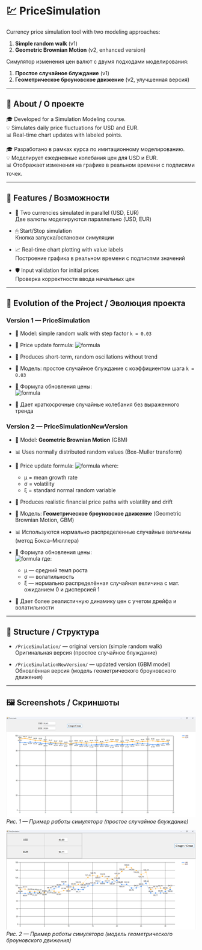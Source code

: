 # 💹 PriceSimulation

Currency price simulation tool with two modeling approaches:  
1. **Simple random walk** (v1)  
2. **Geometric Brownian Motion** (v2, enhanced version)  

Симулятор изменения цен валют с двумя подходами моделирования:  
1. **Простое случайное блуждание** (v1)  
2. **Геометрическое броуновское движение** (v2, улучшенная версия)

---

## 📌 About / О проекте

🎓 Developed for a Simulation Modeling course.  
💡 Simulates daily price fluctuations for USD and EUR.  
📊 Real-time chart updates with labeled points.

🎓 Разработано в рамках курса по имитационному моделированию.  
💡 Моделирует ежедневные колебания цен для USD и EUR.  
📊 Отображает изменения на графике в реальном времени с подписями точек.

---

## 🔧 Features / Возможности

- 💱 Two currencies simulated in parallel (USD, EUR)  
  Две валюты моделируются параллельно (USD, EUR)

- 🖱 Start/Stop simulation  
  Кнопка запуска/остановки симуляции

- 📈 Real-time chart plotting with value labels  
  Построение графика в реальном времени с подписями значений

- 🛡 Input validation for initial prices  
  Проверка корректности ввода начальных цен

---

## 🔄 Evolution of the Project / Эволюция проекта

### **Version 1 — PriceSimulation**  
- 📐 Model: simple random walk with step factor `k = 0.03`  
- 🔢 Price update formula:
  ![formula](https://latex.codecogs.com/png.latex?\color{blue}P_{\text{next}}%20=%20P_{\text{current}}%20\cdot%20\left(1%20+%20k%20\cdot%20(\text{rand}%20-%200.5)\right))
- 🎯 Produces short-term, random oscillations without trend

- 📐 Модель: простое случайное блуждание с коэффициентом шага `k = 0.03`  
- 🔢 Формула обновления цены:  
  ![formula](https://latex.codecogs.com/png.latex?\color{blue}P_{\text{next}}%20=%20P_{\text{current}}%20\cdot%20\left(1%20+%20k%20\cdot%20(\text{rand}%20-%200.5)\right))  
- 🎯 Дает краткосрочные случайные колебания без выраженного тренда

### **Version 2 — PriceSimulationNewVersion**  
- 📐 Model: **Geometric Brownian Motion** (GBM)  
- 📊 Uses normally distributed random values (Box–Muller transform)  
- 🔢 Price update formula:
  ![formula](https://latex.codecogs.com/png.latex?\color{blue}P_{t+\Delta%20t}%20=%20P_t%20\cdot%20\exp\left[%20(\mu%20-%200.5\sigma^2)\Delta%20t%20+%20\sigma%20\sqrt{\Delta%20t}%20\cdot%20\xi%20\right]) 
  where:  
  - μ = mean growth rate  
  - σ = volatility  
  - ξ = standard normal random variable  
- 🎯 Produces realistic financial price paths with volatility and drift

- 📐 Модель: **Геометрическое броуновское движение** (Geometric Brownian Motion, GBM)  
- 📊 Используются нормально распределенные случайные величины (метод Бокса–Мюллера)  
- 🔢 Формула обновления цены:  
  ![formula](https://latex.codecogs.com/png.latex?\color{blue}P_{t+\Delta%20t}%20=%20P_t%20\cdot%20\exp\left[%20(\mu%20-%200.5\sigma^2)\Delta%20t%20+%20\sigma%20\sqrt{\Delta%20t}%20\cdot%20\xi%20\right])  
  где:  
  - μ — средний темп роста  
  - σ — волатильность  
  - ξ — нормально распределённая случайная величина с мат. ожиданием 0 и дисперсией 1  
- 🎯 Дает более реалистичную динамику цен с учетом дрейфа и волатильности

---

## 📁 Structure / Структура

- `/PriceSimulation/` — original version (simple random walk)  
Оригинальная версия (простое случайное блуждание)

- `/PriceSimulationNewVersion/` — updated version (GBM model)  
Обновлённая версия (модель геометрического броуновского движения)

---

## 🖼 Screenshots / Скриншоты

![Программа](images/application1.png)  
*Рис. 1 — Пример работы симулятора (простое случайное блуждание)*

![Программа](images/application2.png)  
*Рис. 2 — Пример работы симулятора (модель геометрического броуновского движения)*


